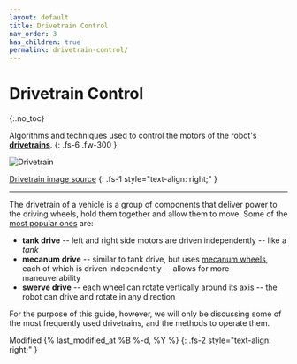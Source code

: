 ```yaml
---
layout: default
title: Drivetrain Control
nav_order: 3
has_children: true
permalink: drivetrain-control/
---
```


# Drivetrain Control
{:.no_toc}

Algorithms and techniques used to control the motors of the robot's **[drivetrains](https://en.wikipedia.org/wiki/Drivetrain)**.
{: .fs-6 .fw-300 }

![Drivetrain]({{site.url}}/assets/images/drivetrain-control/drivetrain.png "Drivetrain")

[Drivetrain image source](https://pictures.topspeed.com/IMG/crop/201604/2017-audi-tt-rs-44_1600x0w.jpg)
{: .fs-1 style="text-align: right;" }

---

The drivetrain of a vehicle is a group of components that deliver power to the driving wheels, hold them together and allow them to move. Some of the [most popular ones](http://www.simbotics.org/resources/mobility/drivetrain-selection) are:
- **tank drive** -- left and right side motors are driven independently -- like a *tank*
- **mecanum drive** -- similar to tank drive, but uses [mecanum wheels](http://www.wcproducts.net/wheels-hubs/mecanum-wheels), each of which is driven independently -- allows for more maneuverability
- **swerve drive** -- each wheel can rotate vertically around its axis -- the robot can drive and rotate in any direction

For the purpose of this guide, however, we will only be discussing some of the most frequently used drivetrains, and the methods to operate them.

Modified {% last_modified_at %B %-d, %Y %}
{: .fs-2 style="text-align: right;" }